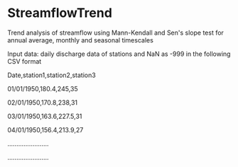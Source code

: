 # StreamflowTrend
Trend analysis of streamflow using Mann-Kendall and Sen's slope test for annual average, monthly and seasonal timescales

Input data: daily discharge data of stations and NaN as -999 in the following CSV format

Date,station1,station2,station3

01/01/1950,180.4,245,35

02/01/1950,170.8,238,31

03/01/1950,163.6,227.5,31

04/01/1950,156.4,213.9,27

.......................

....................... 
